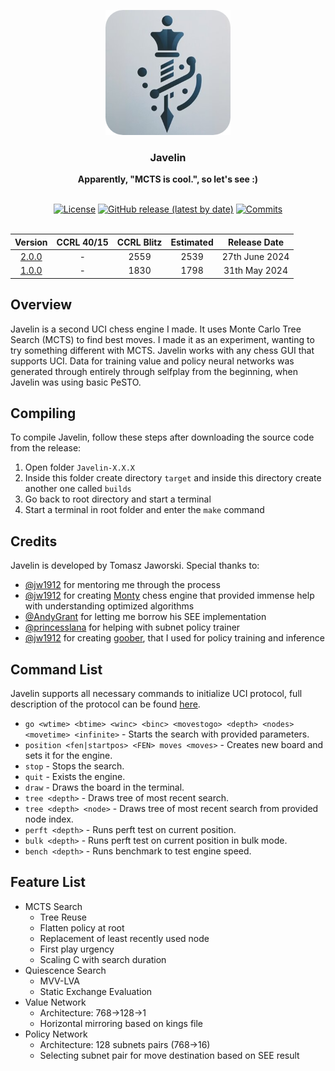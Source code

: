 <div align="center">

<img
  width="200"
  alt="Javelin Logo"
  src=".readme/logo/logo_small_rc.png">
 
<h3>Javelin</h3>
<b>Apparently, "MCTS is cool.", so let's see :)</b>
<br>
<br>

[![License](https://img.shields.io/github/license/TomaszJaworski777/Javelin?style=for-the-badge)](https://opensource.org/license/mit)
[![GitHub release (latest by date)](https://img.shields.io/github/v/release/TomaszJaworski777/Javelin?style=for-the-badge)](https://github.com/TomaszJaworski777/Javelin/releases/latest)
[![Commits](https://img.shields.io/github/commits-since/TomaszJaworski777/Javelin/latest?style=for-the-badge)](https://github.com/TomaszJaworski777/Javelin/commits/main)
<br>
<br>

| Version | CCRL 40/15 | CCRL Blitz | Estimated | Release Date |
| :-: | :-: | :-: | :-: | :-: |
| [2.0.0](https://github.com/TomaszJaworski777/Javelin/releases/tag/2.0.0) | - | 2559 | 2539 | 27th June 2024 |
| [1.0.0](https://github.com/TomaszJaworski777/Javelin/releases/tag/1.0.0) | - | 1830 | 1798 | 31th May 2024 |

</div>

## Overview
Javelin is a second UCI chess engine I made. It uses Monte Carlo Tree Search (MCTS) to find best moves. I made it as an experiment, wanting to try something different with MCTS. Javelin works with any chess GUI that supports UCI. Data for training value and policy neural networks was generated through entirely through selfplay from the beginning, when Javelin was using basic PeSTO. 

## Compiling
To compile Javelin, follow these steps after downloading the source code from the release:

1. Open folder `Javelin-X.X.X`
2. Inside this folder create directory `target` and inside this directory create another one called `builds`
3. Go back to root directory and start a terminal
4. Start a terminal in root folder and enter the `make` command

## Credits
Javelin is developed by Tomasz Jaworski. Special thanks to:

* [@jw1912](https://github.com/jw1912) for mentoring me through the process
* [@jw1912](https://github.com/jw1912) for creating [Monty](https://github.com/jw1912/monty/tree/main) chess engine that provided immense help with understanding optimized algorithms
* [@AndyGrant](https://github.com/AndyGrant) for letting me borrow his SEE implementation
* [@princesslana](https://github.com/princesslana) for helping with subnet policy trainer
* [@jw1912](https://github.com/jw1912) for creating [goober](https://github.com/jw1912/goober), that I used for policy training and inference

## Command List
Javelin supports all necessary commands to initialize UCI protocol, full description of the protocol can be found [here](https://gist.github.com/DOBRO/2592c6dad754ba67e6dcaec8c90165bf).
* `go <wtime> <btime> <winc> <binc> <movestogo> <depth> <nodes> <movetime> <infinite>` - Starts the search with provided parameters.
* `position <fen|startpos> <FEN> moves <moves>` - Creates new board and sets it for the engine.
* `stop` - Stops the search.
* `quit` - Exists the engine.
* `draw` - Draws the board in the terminal.
* `tree <depth>` - Draws tree of most recent search.
* `tree <depth> <node>` - Draws tree of most recent search from provided node index.
* `perft <depth>` - Runs perft test on current position.
* `bulk <depth>` - Runs perft test on current position in bulk mode.
* `bench <depth>` - Runs benchmark to test engine speed.

## Feature List
* MCTS Search
   * Tree Reuse
   * Flatten policy at root
   * Replacement of least recently used node
   * First play urgency
   * Scaling C with search duration
* Quiescence Search
   * MVV-LVA
   * Static Exchange Evaluation
* Value Network
   * Architecture: 768->128->1
   * Horizontal mirroring based on kings file
* Policy Network
   * Architecture: 128 subnets pairs (768->16)
   * Selecting subnet pair for move destination based on SEE result
